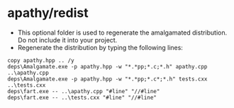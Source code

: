 apathy/redist
=============

- This optional folder is used to regenerate the amalgamated distribution. Do not include it into your project.
- Regenerate the distribution by typing the following lines:
```
copy apathy.hpp .. /y
deps\Amalgamate.exe -p apathy.hpp -w "*.*pp;*.c;*.h" apathy.cpp ..\apathy.cpp
deps\Amalgamate.exe -p apathy.hpp -w "*.*pp;*.c*;*.h" tests.cxx ..\tests.cxx
deps\fart.exe -- ..\apathy.cpp "#line" "//#line"
deps\fart.exe -- ..\tests.cxx "#line" "//#line"
```

